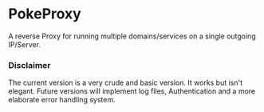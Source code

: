 # PokeProxy
A reverse Proxy for running multiple domains/services on a single outgoing IP/Server. 

### Disclaimer
The current version is a very crude and basic version. It works but isn't elegant. Future versions will implement log files, Authentication and a more elaborate error handling system.